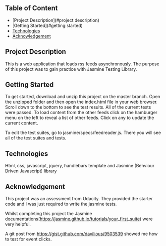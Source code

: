 ## Table of Content
* [Project Description](#project description)
* [Getting Started](#getting started)
* [Technologies](#technologies)
* [Acknowledgement](#acknowledgement)

<a name="project description"></a>
## Project Description
This is a web application that loads rss feeds asynchronously. The purpose of this project was to gain practice with Jasmine Testing Library.

<a name="getting started"></a>
## Getting Started
To get started, download and unzip this project on the master branch. Open the unzipped folder and then open the index.html file in your web browser. Scroll down to the bottom to see the test results. All of the current tests were passed. To load content from the other feeds click on the hamburger menu on the left to reveal a list of other feeds. Click on any to update the current content.

To edit the test suites, go to jasmine/specs/feedreader.js. There you will see all of the test suites and tests.

<a name="technologies"></a>
## Technologies
Html, css, javascript, jquery, handlebars template and Jasmine (Behviour Driven Javascript) library

<a name="acknowledgement"></a>
## Acknowledgement
This project was an assessment from Udacity. They provided the starter code and I was just required to write the jasmine tests. 

Whilst completing this project the Jasmine documentations(https://jasmine.github.io/tutorials/your_first_suite) were very helpful.

A git post from https://gist.github.com/davilious/9503539 showed me how to test for event clicks.